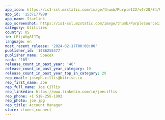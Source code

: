 ```yaml
---
app_icon: https://is1-ssl.mzstatic.com/image/thumb/Purple122/v4/20/84/90/2084903a-9383-21be-f013-e4bf827e056e/AppIcon-0-0-1x_U007ephone-0-85-220.png/1024x1024bb.png
app_id: '1537177988'
app_name: Starlink
app_screenshot: https://is1-ssl.mzstatic.com/image/thumb/PurpleSource116/v4/84/39/b3/8439b3a5-3bbf-4fbc-b010-0f6288b66444/101a49fc-e2f3-4815-b08e-65d43d2d57cc_1.jpg/1284x2778bb.png
category: Utilities
country: US
id: LRtjWVq8IJTg
language: en
most_recent_release: '2024-02-17T00:00:00'
publisher_id: '1486258477'
publisher_name: SpaceX
rank: '109'
release_count_in_past_year: '46'
release_count_in_past_year_category: 10
release_count_in_past_year_top_in_category: 29
rep_email: joseph.cillis@bitrise.io
rep_first_name: Joe
rep_full_name: Joe Cillis
rep_linkedin: https://www.linkedin.com/in/joecillis
rep_phone: +1 518-258-1902
rep_photo: joe.jpg
rep_title: Account Manager
store: itunes_connect
---
```

